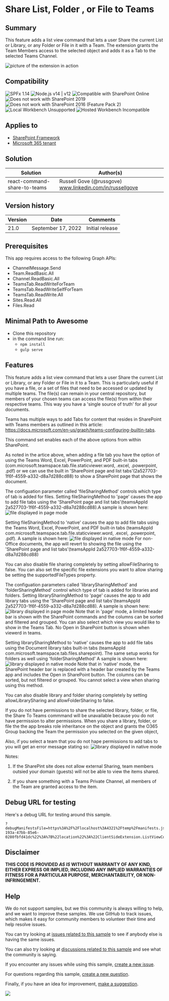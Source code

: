 # Share List, Folder , or File to Teams


## Summary

This feature adds a list view command that lets a user Share the current List or Library, or any Folder or File in it with a Team. The extension grants the Team Members access to the selected object and adds it as a Tab to the selected Teams Channel.

![picture of the extension in action](assets/preview.png)


## Compatibility

![SPFx 1.14](https://img.shields.io/badge/SPFx-1.14-green.svg)
![Node.js v14 | v12](https://img.shields.io/badge/Node.js-v14%20%7C%20v12-green.svg)
![Compatible with SharePoint Online](https://img.shields.io/badge/SharePoint%20Online-Compatible-green.svg)
![Does not work with SharePoint 2019](https://img.shields.io/badge/SharePoint%20Server%202019-Incompatible-red.svg "SharePoint Server 2019 requires SPFx 1.4.1 or lower")
![Does not work with SharePoint 2016 (Feature Pack 2)](https://img.shields.io/badge/SharePoint%20Server%202016%20(Feature%20Pack%202)-Incompatible-red.svg "SharePoint Server 2016 Feature Pack 2 requires SPFx 1.1")
![Local Workbench Unsupported](https://img.shields.io/badge/Local%20Workbench-Unsupported-red.svg "Local workbench is no longer available as of SPFx 1.13 and above")
![Hosted Workbench Incompatible](https://img.shields.io/badge/Hosted%20Workbench-Incompatible-red.svg "Does not work with hosted workbench")

## Applies to

* [SharePoint Framework](https://docs.microsoft.com/sharepoint/dev/spfx/sharepoint-framework-overview)
* [Microsoft 365 tenant](https://docs.microsoft.com/sharepoint/dev/spfx/set-up-your-developer-tenant)



## Solution

Solution|Author(s)
--------|---------
react-command-share-to-teams |Russell Gove (@russgove) www.linkedin.com/in/russellgove

## Version history

Version|Date|Comments
-------|----|--------
21.0|September 17, 2022|Initial release

## Prerequisites

This app requires access to the following Graph APIs:
 
 * ChannelMessage.Send
 * Team.ReadBasic.All
 * Channel.ReadBasic.All
 * TeamsTab.ReadWriteForTeam
 * TeamsTab.ReadWriteSelfForTeam
 * TeamsTab.ReadWrite.All
 * Sites.Read.All
 * Files.Read

## Minimal Path to Awesome

* Clone this repository
* in the command line run:
  * `npm install`
  * `gulp serve`


## Features

This feature adds a list view command that lets a user Share the current List or Library, or any Folder or File in it to a Team. 
This is particularly useful if you have a file, or a set of files that need to be accessed or updated by multiple teams. The file(s)
can remain in your central repository, but members of your chosen teams can access the file(s) from within their respective teams. This way you have a 'single source of truth' for all your documents.

Teams has multiple ways to add Tabs for  content that resides in SharePoint with Teams members as outlined in this article: https://docs.microsoft.com/en-us/graph/teams-configuring-builtin-tabs.

This command set enables each of the above  options from within SharePoint.

As noted in the artice above, when adding a file tab you have the option of using the Teams Word, Excel, PowerPoint, and PDF built-in tabs (com.microsoft.teamspace.tab.file.staticviewer.word, .excel, .powerpoint, .pdf) or we can use the built in  'SharePoint page and list tabs'(2a527703-1f6f-4559-a332-d8a7d288cd88) to show a SharePoint page that shows the document.

The configuation parameter called 'fileSharingMethod' controls which type of tab is added for files. Setting fileSharingMethod to 'page' causes the app to add file tabs using the 'SharePoint page and list tabs'(teamsAppId 2a527703-1f6f-4559-a332-d8a7d288cd88).A sample is shown here:
![file displayed in page mode](assets/filepage.png)

Setting fileSharingMethod to 'native' causes the app to add file tabs using the Teams Word, Excel, PowerPoint, and PDF built-in tabs (teamsAppId com.microsoft.teamspace.tab.file.staticviewer.word, .excel, .powerpoint, .pdf). A sample is shown here:
![file displayed in native mode](assets/filenative.png)
For non-Office documents, the app will revert to showing the file using the 'SharePoint page and list tabs'(teamsAppId 2a527703-1f6f-4559-a332-d8a7d288cd88)


You can also disable file sharing completely by setting allowFileSharing to false. You can also set the specific file extensions you want to allow sharing be setting the supportedFileTypes property.

The configuation parameters called 'librarySharingMethod' and 'folderSharingMethod' control which type of tab is added for libraries and folders. Setting librarySharingMethod to 'page' causes the app to add library tabs using the 'SharePoint page and list tabs'(teamsAppId 2a527703-1f6f-4559-a332-d8a7d288cd88). A sample is shown here:
![library displayed in page mode](assets/librarypage.png)
Note that in 'page' mode, a limited header bar is shown with the SharePoint commands and the columns can be sorted and filtered and grouped. You can also select which view you would like to show in the Teams Tab. No Open in SharePoint button is shown when viewerd in teams.

Setting librarySharingMethod to 'native' causes the app to add file tabs using the Document library tabs built-in tabs (teamsAppId com.microsoft.teamspace.tab.files.sharepoint). The same setup works for folders as well using 'folderSharingMethod'  A sample is shown here:
![library displayed in native mode](assets/libraryNative.png)
Note that in 'native' mode, the SharePoint header bar is replaced with a header bar created by the Teams app and includes the Open in SharePoint button. The columns can be sorted, but not filtered or grouped. You cannot select a 
view when sharing using this method. 


You can also disable library and folder sharing completely by setting allowLibrarySharing and allowFolderSharing to false.

If you do not have permissions to share the selected library, folder, or file, the Share To Teams commmand will be unavailable because you do not have permission to alter permissions. When you share a library, folder, or file the the app breaks role inheritance on the object and grants the O365 Group backing the Team the permission you selected on the given object,

Also, if you select a team that you do not hape permissions to add tabs to you will get an error message stating so:
![library displayed in native mode](assets/noPermissions.png)


Notes: 
1. If the SharePint site does not allow external Sharing, team members outsied your domain (guests) will not be able to view the items shared.

2. If you share something with a Teams Private Channel, all members of the Team are granted access to the item.

## Debug URL for testing

Here's a debug URL for testing around this sample.

```
?debugManifestsFile=https%3A%2F%2Flocalhost%3A4321%2Ftemp%2Fmanifests.js&loadSPFX=true&customActions=%7B%2202b09893-193a-47bb-85e6-0280fbfd41dc%22%3A%7B%22location%22%3A%22ClientSideExtension.ListViewCommandSet.CommandBar%22%2C%22properties%22%3A%7B%22supportedFileTypes%22%3A%22doc%2C+docx%2C+pdf%2C+ppsx%2C+ppt%2C+pptx%2C+jpg%2C+jpeg%2C+png%2C+xls%2C+xlsx%2C+txt%2C+html%2C+gif%2C+aspx%22%2C%22allowListSharing%22%3Atrue%2C%22allowFolderSharing%22%3Atrue%2C%22allowFileSharing%22%3Atrue%2C%22librarySharingMethod%22%3A%22page%22%2C%22folderSharingMethod%22%3A%22page%22%2C%22fileSharingMethod%22%3A%22native%22%7D%7D%7D
```



## Disclaimer

**THIS CODE IS PROVIDED *AS IS* WITHOUT WARRANTY OF ANY KIND, EITHER EXPRESS OR IMPLIED, INCLUDING ANY IMPLIED WARRANTIES OF FITNESS FOR A PARTICULAR PURPOSE, MERCHANTABILITY, OR NON-INFRINGEMENT.**

## Help

We do not support samples, but we this community is always willing to help, and we want to improve these samples. We use GitHub to track issues, which makes it easy for  community members to volunteer their time and help resolve issues.

You can try looking at [issues related to this sample](https://github.com/pnp/sp-dev-fx-extensions/issues?q=label%3Areact-command-share-to-teams) to see if anybody else is having the same issues.

You can also try looking at [discussions related to this sample](https://github.com/pnp/sp-dev-fx-extensions/discussions?discussions_q=label%3Areact-command-share-to-teams) and see what the community is saying.

If you encounter any issues while using this sample, [create a new issue](https://github.com/pnp/sp-dev-fx-extensions/issues/new?assignees=&labels=Needs%3A+Triage+%3Amag%3A%2Ctype%3Abug-suspected&template=bug-report.yml&sample=Yreact-command-share-to-teams&authors=@russgove&title=react-command-share-to-teams%20-%20).

For questions regarding this sample, [create a new question](https://github.com/pnp/sp-dev-fx-extensions/issues/new?assignees=&labels=Needs%3A+Triage+%3Amag%3A%2Ctype%3Abug-suspected&template=question.yml&sample=react-command-share-to-teams&authors=@russgove&title=react-command-share-to-teams%20-%20).

Finally, if you have an idea for improvement, [make a suggestion](https://github.com/pnp/sp-dev-fx-extensions/issues/new?assignees=&labels=Needs%3A+Triage+%3Amag%3A%2Ctype%3Abug-suspected&template=suggestion.yml&sample=react-command-share-to-teams&authors=@russgove&title=react-command-share-to-teams%20-%20).

<img src="https://pnptelemetry.azurewebsites.net/sp-dev-fx-extensions/samples/readme-template" />
